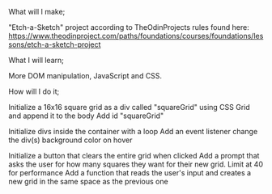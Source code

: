 What will I make;

"Etch-a-Sketch" project according to TheOdinProjects rules found here: https://www.theodinproject.com/paths/foundations/courses/foundations/lessons/etch-a-sketch-project

What I will learn;

More DOM manipulation, JavaScript and CSS.

How will I do it;

Initialize a 16x16 square grid as a div called "squareGrid" using CSS Grid and append it to the body
    Add id "squareGrid"

Initialize divs inside the container with a loop
    Add an event listener change the div(s) background color on hover

Initialize a button that clears the entire grid when clicked
    Add a prompt that asks the user for how many squares they want for their new grid. Limit at 40 for performance
    Add a function that reads the user's input and creates a new grid in the same space as the previous one


